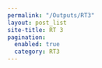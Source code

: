```yaml
---
permalink: "/Outputs/RT3"
layout: post_list
site-title: RT 3
pagination:
  enabled: true
  category: RT3
---
```


